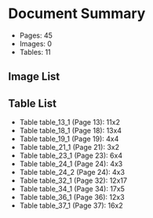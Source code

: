 # Document Summary

- Pages: 45
- Images: 0
- Tables: 11

## Image List


## Table List

- Table table_13_1 (Page 13): 11x2
- Table table_18_1 (Page 18): 13x4
- Table table_19_1 (Page 19): 4x4
- Table table_21_1 (Page 21): 3x2
- Table table_23_1 (Page 23): 6x4
- Table table_24_1 (Page 24): 4x3
- Table table_24_2 (Page 24): 4x3
- Table table_32_1 (Page 32): 12x17
- Table table_34_1 (Page 34): 17x5
- Table table_36_1 (Page 36): 12x3
- Table table_37_1 (Page 37): 16x2
